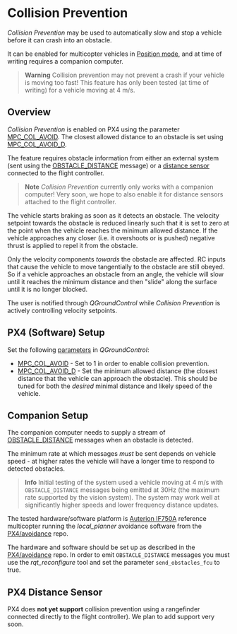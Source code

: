 # Collision Prevention

*Collision Prevention* may be used to automatically slow and stop a vehicle before it can crash into an obstacle.

It can be enabled for multicopter vehicles in [Position mode](../flight_modes/position_mc.md), and at time of writing requires a companion computer.

> **Warning** Collision prevention may not prevent a crash if your vehicle is moving too fast!
  This feature has only been tested (at time of writing) for a vehicle moving at 4 m/s.


## Overview

*Collision Prevention* is enabled on PX4 using the parameter [MPC_COL_AVOID](../advanced_config/parameter_reference.md#MPC_COL_AVOID).
The closest allowed distance to an obstacle is set using [MPC_COL_AVOID_D](../advanced_config/parameter_reference.md#MPC_COL_AVOID_D).

The feature requires obstacle information from either an external system (sent using the [OBSTACLE_DISTANCE](https://mavlink.io/en/messages/common.html#OBSTACLE_DISTANCE) message) or a [distance sensor](../sensor/rangefinders.md) connected to the flight controller.

> **Note** *Collision Prevention* currently only works with a companion computer! 
  Very soon, we hope to also enable it for distance sensors attached to the flight controller.

The vehicle starts braking as soon as it detects an obstacle.
The velocity setpoint towards the obstacle is reduced linearly such that it is set to zero at the point when the vehicle reaches the minimum allowed distance.
If the vehicle approaches any closer (i.e. it overshoots or is pushed) negative thrust is applied to repel it from the obstacle.

Only the velocity components *towards* the obstacle are affected.
RC inputs that cause the vehicle to move tangentially to the obstacle are still obeyed. 
So if a vehicle approaches an obstacle from an angle, the vehicle will slow until it reaches the minimum distance and then "slide" along the surface until it is no longer blocked.

The user is notified through *QGroundControl* while *Collision Prevention* is actively controlling velocity setpoints.


## PX4 (Software) Setup

Set the following [parameters](../advanced_config/parameters.md) in *QGroundControl*:

* [MPC_COL_AVOID](../advanced_config/parameter_reference.md#MPC_COL_AVOID) - Set to 1 in order to enable collision prevention.
* [MPC_COL_AVOID_D](../advanced_config/parameter_reference.md#MPC_COL_AVOID_D) - Set the minimum allowed distance (the closest distance that the vehicle can approach the obstacle).
  This should be tuned for both the *desired* minimal distance and likely speed of the vehicle.


## Companion Setup

The companion computer needs to supply a stream of [OBSTACLE_DISTANCE](https://mavlink.io/en/messages/common.html#OBSTACLE_DISTANCE) messages when an obstacle is detected.

The minimum rate at which messages *must* be sent depends on vehicle speed - at higher rates the vehicle will have a longer time to respond to detected obstacles.

> **Info** Initial testing of the system used a vehicle moving at 4 m/s with `OBSTACLE_DISTANCE` messages being emitted at 30Hz (the maximum rate supported by the vision system).
  The system may work well at significantly higher speeds and lower frequency distance updates. 

The tested hardware/software platform is [Auterion IF750A](https://auterion.com/if750a/) reference multicopter running the *local_planner* avoidance software from the [PX4/avoidance](https://github.com/PX4/avoidance#obstacle-detection-and-avoidance) repo.

The hardware and software should be set up as described in the [PX4/avoidance](https://github.com/PX4/avoidance#obstacle-detection-and-avoidance) repo.
In order to emit `OBSTACLE_DISTANCE` messages you must use the *rqt_reconfigure* tool and set the parameter `send_obstacles_fcu` to true. 


## PX4 Distance Sensor

PX4 does **not yet support** collision prevention using a rangefinder connected directly to the flight controller).
We plan to add support very soon.


<!-- Initial PR: https://github.com/PX4/Firmware/pull/10785 -->